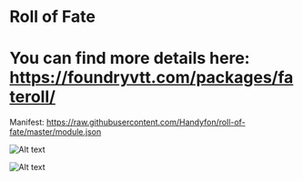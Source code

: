 # Roll of Fate
# You can find more details here: https://foundryvtt.com/packages/fateroll/
Manifest: https://raw.githubusercontent.com/Handyfon/roll-of-fate/master/module.json

![Alt text](https://i.imgur.com/a5X2hYy.png?raw=true "ROF")


![Alt text](https://i.imgur.com/Zyo6NVf.png?raw=true "ROF")
